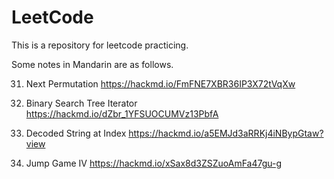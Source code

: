 # LeetCode

This is a repository for leetcode practicing.

Some notes in Mandarin are as follows.

31. Next Permutation
https://hackmd.io/FmFNE7XBR36IP3X72tVqXw

173. Binary Search Tree Iterator
https://hackmd.io/dZbr_1YFSUOCUMVz13PbfA

880. Decoded String at Index
https://hackmd.io/a5EMJd3aRRKj4iNBypGtaw?view

1345. Jump Game IV
https://hackmd.io/xSax8d3ZSZuoAmFa47gu-g